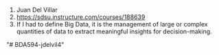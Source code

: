 1. Juan Del Villar
2. https://sdsu.instructure.com/courses/188639
3. If I had to define Big Data, it is the management of large or complex quantities of data to extract meaningful insights for decision-making.

"# BDA594-jdelvil4" 
